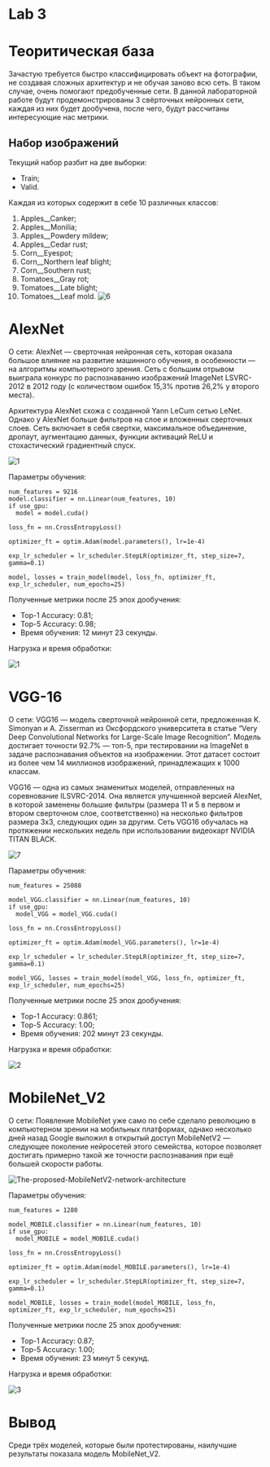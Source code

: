 # Lab 3
# Теоритическая база
Зачастую требуется быстро классифицировать объект на фотографии, не создавая сложных архитектур и не обучая заново всю сеть. В таком случае, очень помогают предобученные сети. 
В данной лабораторной работе будут продемонстрированы 3 свёрточных нейронных сети, каждая из них будет дообучена, после чего, будут рассчитаны интересующие нас метрики.
## Набор изображений
Текущий набор разбит на две выборки:
 * Train;
 * Valid.
 
Каждая из которых содержит в себе 10 различных классов:
1. Apples__Canker;
2. Apples__Monilia;
3. Apples__Powdery mildew;
4. Apples__Сedar rust;
5. Corn__Eyespot;
6. Corn__Northern leaf blight;
7. Corn__Southern rust;
8. Tomatoes__Gray rot;
9. Tomatoes__Late blight;
10. Tomatoes__Leaf mold.
![6](https://user-images.githubusercontent.com/82668230/205057629-c4a4c0f1-af1b-4e70-b334-0a6184a42a20.jpg)

# AlexNet
О сети: AlexNet — сверточная нейронная сеть, которая оказала большое влияние на развитие машинного обучения, в особенности — на алгоритмы компьютерного зрения. Сеть с большим отрывом выиграла конкурс по распознаванию изображений ImageNet LSVRC-2012 в 2012 году (с количеством ошибок 15,3% против 26,2% у второго места).

Архитектура AlexNet схожа с созданной Yann LeCum сетью LeNet. Однако у AlexNet больше фильтров на слое и вложенных сверточных слоев. Сеть включает в себя свертки, максимальное объединение, дропаут, аугментацию данных, функции активаций ReLU и стохастический градиентный спуск.

![1](https://user-images.githubusercontent.com/82668230/205058643-81e36989-dae1-49b6-b827-a8dccd975cbb.png)

Параметры обучения:
  ```
num_features = 9216
model.classifier = nn.Linear(num_features, 10)
if use_gpu:
    model = model.cuda()

loss_fn = nn.CrossEntropyLoss()

optimizer_ft = optim.Adam(model.parameters(), lr=1e-4)

exp_lr_scheduler = lr_scheduler.StepLR(optimizer_ft, step_size=7, gamma=0.1)
```
  ```
model, losses = train_model(model, loss_fn, optimizer_ft, exp_lr_scheduler, num_epochs=25)
```
Полученные метрики после 25 эпох дообучения:
* Top-1 Accuracy: 0.81;
* Top-5 Accuracy: 0.98;
* Время обучения: 12 минут 23 секунды.

Нагрузка и время обработки:

![1](https://user-images.githubusercontent.com/82668230/206854091-154ccd64-4d4a-4451-a4db-93e2d4acdc98.jpg)

# VGG-16
О сети: VGG16 — модель сверточной нейронной сети, предложенная K. Simonyan и A. Zisserman из Оксфордского университета в статье “Very Deep Convolutional Networks for Large-Scale Image Recognition”. Модель достигает точности 92.7% — топ-5, при тестировании на ImageNet в задаче распознавания объектов на изображении. Этот датасет состоит из более чем 14 миллионов изображений, принадлежащих к 1000 классам.

VGG16 — одна из самых знаменитых моделей, отправленных на соревнование ILSVRC-2014. Она является улучшенной версией AlexNet, в которой заменены большие фильтры (размера 11 и 5 в первом и втором сверточном слое, соответственно) на несколько фильтров размера 3х3, следующих один за другим. Сеть VGG16 обучалась на протяжении нескольких недель при использовании видеокарт NVIDIA TITAN BLACK.

![7](https://user-images.githubusercontent.com/82668230/205060100-549f0383-a75f-44d2-833c-f0e5588623f7.jpg)

Параметры обучения:
  ```
num_features = 25088

model_VGG.classifier = nn.Linear(num_features, 10)
if use_gpu:
    model_VGG = model_VGG.cuda()

loss_fn = nn.CrossEntropyLoss()

optimizer_ft = optim.Adam(model_VGG.parameters(), lr=1e-4)

exp_lr_scheduler = lr_scheduler.StepLR(optimizer_ft, step_size=7, gamma=0.1)
```
  ```
model_VGG, losses = train_model(model_VGG, loss_fn, optimizer_ft, exp_lr_scheduler, num_epochs=25)
```
Полученные метрики после 25 эпох дообучения:
* Top-1 Accuracy: 0.861;
* Top-5 Accuracy: 1.00;
* Время обучения: 202 минут 23 секунды.

Нагрузка и время обработки:

![2](https://user-images.githubusercontent.com/82668230/206854129-d3226318-7048-4078-a2ab-4d9415bde900.jpg)

# MobileNet_V2
О сети: Появление MobileNet уже само по себе сделало революцию в компьютерном зрении на мобильных платформах, однако несколько дней назад Google выложил в открытый доступ MobileNetV2 — следующее поколение нейросетей этого семейства, которое позволяет достигать примерно такой же точности распознавания при ещё большей скорости работы.

![The-proposed-MobileNetV2-network-architecture](https://user-images.githubusercontent.com/82668230/205063457-b1964d15-4f4b-40a5-9eb3-4f8c3c7bf92a.png)

Параметры обучения:
  ```
num_features = 1280

model_MOBILE.classifier = nn.Linear(num_features, 10)
if use_gpu:
    model_MOBILE = model_MOBILE.cuda()

loss_fn = nn.CrossEntropyLoss()

optimizer_ft = optim.Adam(model_MOBILE.parameters(), lr=1e-4)

exp_lr_scheduler = lr_scheduler.StepLR(optimizer_ft, step_size=7, gamma=0.1)
```
  ```
model_MOBILE, losses = train_model(model_MOBILE, loss_fn, optimizer_ft, exp_lr_scheduler, num_epochs=25)
```
Полученные метрики после 25 эпох дообучения:
* Top-1 Accuracy: 0.87;
* Top-5 Accuracy: 1.00;
* Время обучения: 23 минут 5 секунд.

Нагрузка и время обработки:

![3](https://user-images.githubusercontent.com/82668230/206854154-e4bcb625-60f4-4c1a-97ce-795bc2bc75fc.jpg)

# Вывод

Среди трёх моделей, которые были протестированы, наилучшие результаты показала модель MobileNet_V2.


